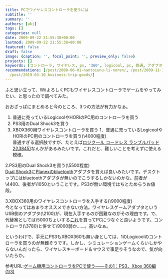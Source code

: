 ```yaml
---
title: PCでワイヤレスコントローラを使うには
subtitle: ''
summary: ''
authors: [aki]
tags: []
categories: null
date: 2009-09-22 21:55:38+00:00
lastmod: 2009-09-22 21:55:38+00:00
featured: false
draft: false
image: {caption: '', focal_point: '', preview_only: false}
projects: []
keywords: [コントローラ, ワイヤレス, ps, '360', logicool, pc, 普通, アダプタ, 程度, 入手]
recommendations: [/post/2008-06-01-nantoiunu-li-noren/, /post/2009-11-14-wu-xian-kontorora/,
  /post/2019-03-10_business-trip-goods/]
---
```

ふと思い立って、WiiよろしくPCもワイヤレスコントローラでゲームをやってみたい、と思ったので調べてみた。

おおざっぱにまとめると今のところ、3つの方法が有力かなぁ。

1. 普通に売っているLogicoolやHORIのPC用のコントローラを買う
2. PS3用のDual Shock3を買う
3. XBOX360用ワイヤレスコントローラを買う
1．普通に売っているLogicoolやHORIのPC用のコントローラを買う(\4000程度)  
普通すぎる選択肢ですが、たとえば[ロジクール コードレス ランブルパッド 2(\3845)](http://www.amazon.co.jp/dp/B000WM4S2C/)なんかがあるみたいです。これだと、難しいことを考えずに使える模様。

2.PS3用のDual Shock3を買う(\5500程度)  
[Dual Shock3](http://www.amazon.co.jp/dp/B000X1YEU8)に[Planexのbluetooth](http://www.amazon.co.jp/dp/B001F92CR4/)アダプタを買えば良いみたいです。デスクトップにはbluetoothアダプタが無いのでこうするしかないのかな。前者が\4400、後者が\1050ということです。PS3が無い環境ではちとためらうお値段。

3.XBOX360用のワイヤレスコントローラを入手する(\9000程度)  
今となってはあまりオススメできない方法。ワイヤレスゲームアダプタというUSB側のアダプタ(\2100)が、現在入手するのが困難なのがその理由です。で、代替案としては\5000ちょいする[これ](http://www.amazon.co.jp/dp/B000NDFODM/)を買ってPCにつなぐと良いようです。コントローラ(\3780)と併せて\9000弱か……。高いなぁ。

というわけで、手元にPS3もXBOX360も無い身としては、1のLogicoolのコントローラを買うのが無難そうです。しかし、シミュレーションゲームくらいしかやらないんだったら、ワイヤレスキーボード＆マウスで事足りそうなので、気が向いたらか。

参考URL:[ゲーム機用コントローラをPCで使う――その1：PS3、Xbox 360編 (1/3)](http://gamez.itmedia.co.jp/games/articles/0803/13/news085.html?searc)


